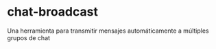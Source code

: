 # chat-broadcast
Una herramienta para transmitir mensajes automáticamente a múltiples grupos de chat
